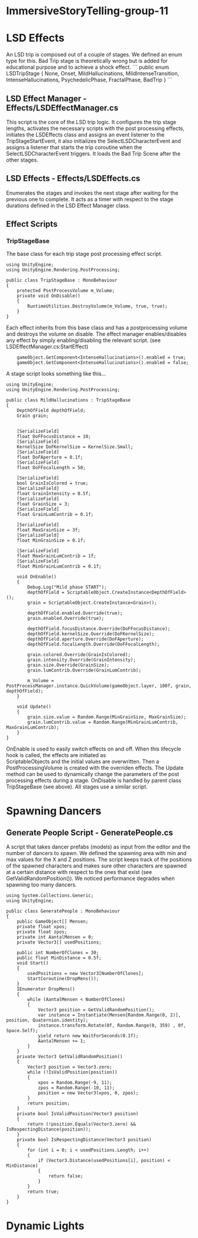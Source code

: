 # ImmersiveStoryTelling-group-11

# LSD Effects
An LSD trip is composed out of a couple of stages. We defined an enum type for this. Bad Trip stage is theoretically wrong but is added for educational purpose and to achieve a shock effect.
´´´
public enum LSDTripStage
{
    None,
    Onset,
    MildHallucinations,
    MildIntenseTransition,
    IntenseHallucinations,
    PsychedelicPhase,
    FractalPhase,
    BadTrip
}
´´´
## LSD Effect Manager - Effects/LSDEffectManager.cs
This script is the core of the LSD trip logic. It configures the trip stage lengths, activates the necessary scripts with the post processing effects, initiates the LSDEffects class and assigns an event listener to the TripStageStartEvent, it also initializes the SelectLSDCharacterEvent and assigns a listener that starts the trip coroutine when the SelectLSDCharacterEvent triggers. It loads the Bad Trip Scene after the other stages.

## LSD Effects - Effects/LSDEffects.cs
Enumerates the stages and invokes the next stage after waiting for the previous one to complete. It acts as a timer with respect to the stage durations defined in the LSD Effect Manager class.

## Effect Scripts
### TripStageBase
The base class for each trip stage post processing effect script. 
```
using UnityEngine;
using UnityEngine.Rendering.PostProcessing;

public class TripStageBase : MonoBehaviour
{
    protected PostProcessVolume m_Volume;
    private void OnDisable()
    {
        RuntimeUtilities.DestroyVolume(m_Volume, true, true);
    }
}
```
Each effect inherits from this base class and has a postprocessing volume and destroys the volume on disable. The effect manager enables/disables any effect by simply enabling/disabling the relevant script. (see LSDEffectManager.cs:StartEffect)

```
    gameObject.GetComponent<IntenseHallucinations>().enabled = true;
    gameObject.GetComponent<IntenseHallucinations>().enabled = false;
```
A stage script looks something like this...
```
using UnityEngine;
using UnityEngine.Rendering.PostProcessing;

public class MildHallucinations : TripStageBase
{
    DepthOfField depthOfField;
    Grain grain;


    [SerializeField]
    float DoFFocusDistance = 10;
    [SerializeField]
    KernelSize DoFKernelSize = KernelSize.Small;
    [SerializeField]
    float DoFAperture = 0.1f;
    [SerializeField]
    float DoFFocalLength = 50;

    [SerializeField]
    bool GrainIsColored = true;
    [SerializeField]
    float GrainIntensity = 0.5f;
    [SerializeField]
    float GrainSize = 3;
    [SerializeField]
    float GrainLumContrib = 0.1f;

    [SerializeField]
    float MaxGrainSize = 3f;
    [SerializeField]
    float MinGrainSize = 0.1f;

    [SerializeField]
    float MaxGrainLumContrib = 1f;
    [SerializeField]
    float MinGrainLumContrib = 0.1f;

    void OnEnable()
    {
        Debug.Log("Mild phase START");
        depthOfField = ScriptableObject.CreateInstance<DepthOfField>();
        grain = ScriptableObject.CreateInstance<Grain>();

        depthOfField.enabled.Override(true);
        grain.enabled.Override(true);

        depthOfField.focusDistance.Override(DoFFocusDistance);
        depthOfField.kernelSize.Override(DoFKernelSize);
        depthOfField.aperture.Override(DoFAperture);
        depthOfField.focalLength.Override(DoFFocalLength);

        grain.colored.Override(GrainIsColored);
        grain.intensity.Override(GrainIntensity);
        grain.size.Override(GrainSize);
        grain.lumContrib.Override(GrainLumContrib);

        m_Volume = PostProcessManager.instance.QuickVolume(gameObject.layer, 100f, grain, depthOfField);
    }

    void Update()
    {
        grain.size.value = Random.Range(MinGrainSize, MaxGrainSize);
        grain.lumContrib.value = Random.Range(MinGrainLumContrib, MaxGrainLumContrib);
    }
}
```
OnEnable is used to easily switch effects on and off. When this lifecycle hook is called, the effects are initiated as  
ScriptableObjects and the initial values are overwritten. Then a PostProcessingVolume is created with the overriden effects.
The Update method can be used to dynamically change the parameters of the post processing effects during a stage.
OnDisable is handled by parent class TripStageBase (see above). All stages use a similar script.

# Spawning Dancers
## Generate People Script - GeneratePeople.cs
A script that takes dancer prefabs (models) as input from the editor and the number of dancers to spawn. We defined the spawning area with min and max values for the X and Z positions. The script keeps track of the positions of the spawned characters and makes sure other characters are spawned at a certain distance with respect to the ones that exist (see GetValidRandomPosition()). We noticed performance degrades when spawning too many dancers.
```using System.Collections;
using System.Collections.Generic;
using UnityEngine;

public class GeneratePeople : MonoBehaviour
{
    public GameObject[] Mensen;
    private float xpos;
    private float zpos;
    private int AantalMensen = 0;
    private Vector3[] usedPositions;
    
    public int NumberOfClones = 30;
    public float MinDistance = 0.5f;
    void Start()
    {
        usedPositions = new Vector3[NumberOfClones];
        StartCoroutine(DropMens());
    }
    IEnumerator DropMens()
    {
        while (AantalMensen < NumberOfClones)
        {
            Vector3 position = GetValidRandomPosition();
            var instance = Instantiate(Mensen[Random.Range(0, 2)], position, Quaternion.identity);
            instance.transform.Rotate(0f, Random.Range(0, 359) , 0f, Space.Self);
            yield return new WaitForSeconds(0.1f);
            AantalMensen += 1;
        }
    }
    private Vector3 GetValidRandomPosition()
    {
        Vector3 position = Vector3.zero;
        while (!IsValidPosition(position))
        {
            xpos = Random.Range(-9, 11);
            zpos = Random.Range(-10, 11);
            position = new Vector3(xpos, 0, zpos);
        }
        return position;
    }
    private bool IsValidPosition(Vector3 position)
    {
        return (!position.Equals(Vector3.zero) && IsRespectingDistance(position));
    }
    private bool IsRespectingDistance(Vector3 position)
    {
        for (int i = 0; i < usedPositions.Length; i++)
        {
            if (Vector3.Distance(usedPositions[i], position) < MinDistance)
            {
                return false;
            }
        }
        return true;
    }
}
```

# Dynamic Lights
